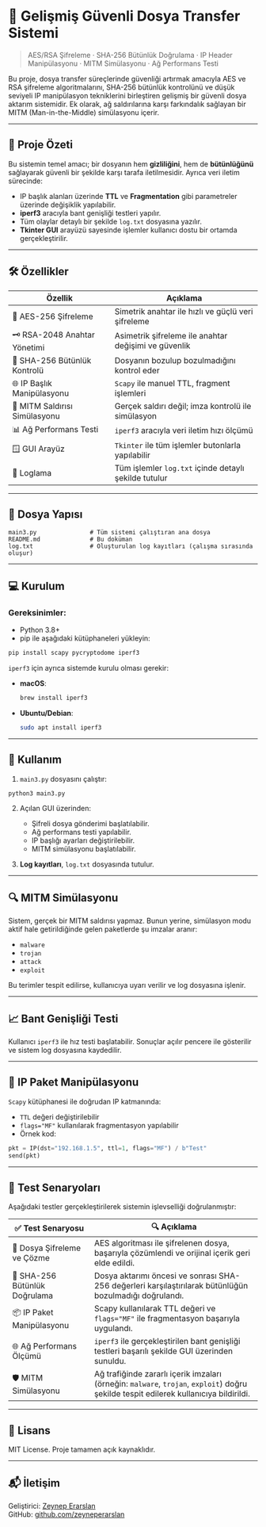 # 🔐 Gelişmiş Güvenli Dosya Transfer Sistemi

> AES/RSA Şifreleme · SHA-256 Bütünlük Doğrulama · IP Header Manipülasyonu · MITM Simülasyonu · Ağ Performans Testi

Bu proje, dosya transfer süreçlerinde güvenliği artırmak amacıyla AES ve RSA şifreleme algoritmalarını, SHA-256 bütünlük kontrolünü ve düşük seviyeli IP manipülasyon tekniklerini birleştiren gelişmiş bir güvenli dosya aktarım sistemidir. Ek olarak, ağ saldırılarına karşı farkındalık sağlayan bir MITM (Man-in-the-Middle) simülasyonu içerir.

---

## 🧩 Proje Özeti

Bu sistemin temel amacı; bir dosyanın hem **gizliliğini**, hem de **bütünlüğünü** sağlayarak güvenli bir şekilde karşı tarafa iletilmesidir. Ayrıca veri iletim sürecinde:
- IP başlık alanları üzerinde **TTL** ve **Fragmentation** gibi parametreler üzerinde değişiklik yapılabilir.
- **iperf3** aracıyla bant genişliği testleri yapılır.
- Tüm olaylar detaylı bir şekilde `log.txt` dosyasına yazılır.
- **Tkinter GUI** arayüzü sayesinde işlemler kullanıcı dostu bir ortamda gerçekleştirilir.

---

## 🛠 Özellikler

| Özellik                        | Açıklama |
|-------------------------------|----------|
| 🔐 AES-256 Şifreleme          | Simetrik anahtar ile hızlı ve güçlü veri şifreleme |
| 🗝️ RSA-2048 Anahtar Yönetimi  | Asimetrik şifreleme ile anahtar değişimi ve güvenlik |
| 🧾 SHA-256 Bütünlük Kontrolü  | Dosyanın bozulup bozulmadığını kontrol eder |
| 🌐 IP Başlık Manipülasyonu    | `Scapy` ile manuel TTL, fragment işlemleri |
| 🧪 MITM Saldırısı Simülasyonu | Gerçek saldırı değil; imza kontrolü ile simülasyon |
| 📊 Ağ Performans Testi        | `iperf3` aracıyla veri iletim hızı ölçümü |
| 🪟 GUI Arayüz                 | `Tkinter` ile tüm işlemler butonlarla yapılabilir |
| 📁 Loglama                    | Tüm işlemler `log.txt` içinde detaylı şekilde tutulur |

---

## 📂 Dosya Yapısı

```
main3.py               # Tüm sistemi çalıştıran ana dosya
README.md              # Bu doküman
log.txt                # Oluşturulan log kayıtları (çalışma sırasında oluşur)
```

---

## 💻 Kurulum

### Gereksinimler:
- Python 3.8+
- pip ile aşağıdaki kütüphaneleri yükleyin:

```bash
pip install scapy pycryptodome iperf3
```

`iperf3` için ayrıca sistemde kurulu olması gerekir:

- **macOS**:
  ```bash
  brew install iperf3
  ```

- **Ubuntu/Debian**:
  ```bash
  sudo apt install iperf3
  ```

---

## 🚀 Kullanım

1. `main3.py` dosyasını çalıştır:

```bash
python3 main3.py
```

2. Açılan GUI üzerinden:
   - Şifreli dosya gönderimi başlatılabilir.
   - Ağ performans testi yapılabilir.
   - IP başlığı ayarları değiştirilebilir.
   - MITM simülasyonu başlatılabilir.

3. **Log kayıtları**, `log.txt` dosyasında tutulur.

---

## 🔍 MITM Simülasyonu

Sistem, gerçek bir MITM saldırısı yapmaz. Bunun yerine, simülasyon modu aktif hale getirildiğinde gelen paketlerde şu imzalar aranır:

- `malware`
- `trojan`
- `attack`
- `exploit`

Bu terimler tespit edilirse, kullanıcıya uyarı verilir ve log dosyasına işlenir.

---

## 📈 Bant Genişliği Testi

Kullanıcı `iperf3` ile hız testi başlatabilir. Sonuçlar açılır pencere ile gösterilir ve sistem log dosyasına kaydedilir.

---

## 🔐 IP Paket Manipülasyonu

`Scapy` kütüphanesi ile doğrudan IP katmanında:
- `TTL` değeri değiştirilebilir
- `flags="MF"` kullanılarak fragmentasyon yapılabilir
- Örnek kod:
```python
pkt = IP(dst="192.168.1.5", ttl=1, flags="MF") / b"Test"
send(pkt)
```

---

## 🧪 Test Senaryoları

Aşağıdaki testler gerçekleştirilerek sistemin işlevselliği doğrulanmıştır:

| ✅ Test Senaryosu                             | 🔍 Açıklama |
|----------------------------------------------|-------------|
| 📁 Dosya Şifreleme ve Çözme                  | AES algoritması ile şifrelenen dosya, başarıyla çözümlendi ve orijinal içerik geri elde edildi. |
| 🔐 SHA-256 Bütünlük Doğrulama                | Dosya aktarımı öncesi ve sonrası SHA-256 değerleri karşılaştırılarak bütünlüğün bozulmadığı doğrulandı. |
| 📦 IP Paket Manipülasyonu                    | Scapy kullanılarak TTL değeri ve `flags="MF"` ile fragmentasyon başarıyla uygulandı. |
| 🌐 Ağ Performans Ölçümü                      | `iperf3` ile gerçekleştirilen bant genişliği testleri başarılı şekilde GUI üzerinden sunuldu. |
| 🛡️ MITM Simülasyonu                          | Ağ trafiğinde zararlı içerik imzaları (örneğin: `malware`, `trojan`, `exploit`) doğru şekilde tespit edilerek kullanıcıya bildirildi. |

---


## 🧾 Lisans

MIT License. Proje tamamen açık kaynaklıdır.

---

## 📬 İletişim

Geliştirici: [Zeynep Erarslan](mailto:zeyneperarslan03@gmail.com)  
GitHub: [github.com/zeyneperarslan](https://github.com/zeyneperarslan)
